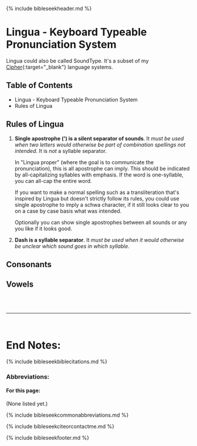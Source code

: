 {% include bibleseekheader.md %}

# Lingua - Keyboard Typeable Pronunciation System

Lingua could also be called SoundType. It's a subset of my [Cipher](Cipher.md){:target="_blank"} language systems.

## Table of Contents

- Lingua - Keyboard Typeable Pronunciation System
- Rules of Lingua

## Rules of Lingua
1. **Single apostrophe (') is a silent separator of sounds**. It *must be used when two letters would otherwise be part of combination spellings not intended*. It is *not* a syllable separator.
  
    In "Lingua proper" (where the goal is to communicate the pronunciation), this is all apostrophe can imply. This should be indicated by all-capitalizing syllables with emphasis. If the word is one-syllable, you can all-cap the entire word.

    If you want to make a normal spelling such as a transliteration that's inspired by Lingua but doesn't strictly follow its rules, you could use single apostrophe to imply a schwa character, if it still looks clear to you on a case by case basis what was intended.

    Optionally you can show single apostrophes between all sounds or any you like if it looks good.

2. **Dash is a syllable separator**. It *must be used when it would otherwise be unclear which sound goes in which syllable*.

    

## Consonants

## Vowels


































<br>
<br>

---

<br>

# End Notes:

{% include bibleseekbiblecitations.md %}

### Abbreviations:

#### For this page:

(None listed yet.)

{% include bibleseekcommonabbreviations.md %}

{% include bibleseekciteorcontactme.md %}

{% include bibleseekfooter.md %}